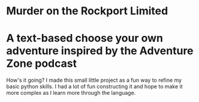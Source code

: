 # Murder on the Rockport Limited

# A text-based choose your own adventure inspired by the Adventure Zone podcast

How's it going? I made this small little project as a fun way to refine my basic python skills. I had a lot of fun constructing it and hope to make it more complex as I learn more through the language.
